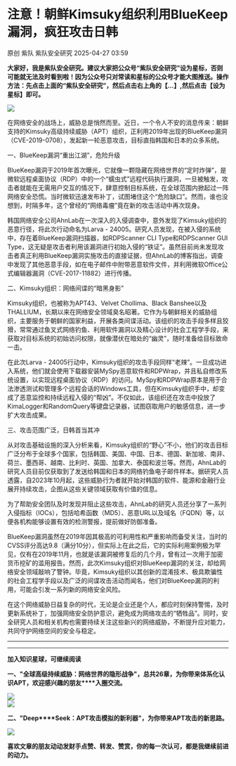 #  注意！朝鲜Kimsuky组织利用BlueKeep漏洞，疯狂攻击日韩   
原创 紫队  紫队安全研究   2025-04-27 03:59  
  
**大家好，我是紫队安全研究。建议大家把公众号“紫队安全研究”设为星标，否则可能就无法及时看到啦！因为公众号只对常读和星标的公众号才能大图推送。操作方法：先点击上面的“紫队安全研究”，然后点击右上角的【...】,然后点击【设为星标】即可。**  
  
![](https://mmbiz.qpic.cn/mmbiz_png/sUKKZDdVP8SCmOpsuH4wtmWCI3rzpqoMPdjDvMzN09TWUBibRj4vFN966cBmo9aEPc0wwibPGCXPCRkewib4jOXrw/640?wx_fmt=png&from=appmsg "")  
  
  
在网络安全的战场上，威胁总是悄然而至。近日，一个令人不安的消息传来：朝鲜支持的Kimsuky高级持续威胁（APT）组织，正利用2019年出现的BlueKeep漏洞（CVE-2019-0708），发起新一轮恶意攻击，目标直指韩国和日本的众多系统。  
  
  
一、BlueKeep漏洞“重出江湖”，危险升级  
  
BlueKeep漏洞于2019年首次曝光，它就像一颗隐藏在网络世界的“定时炸弹”，是微软远程桌面协议（RDP）中的一个“蠕虫式”远程代码执行漏洞，一旦被触发，攻击者就能在无需用户交互的情况下，肆意控制目标系统，在全球范围内掀起过一阵网络安全恐慌。当时微软迅速发布补丁，试图堵住这个“危险缺口”。然而，谁也没想到，时隔多年，这个曾经的“网络毒瘤”竟在新的攻击活动中再次现身。  
  
  
韩国网络安全公司AhnLab在一次深入的入侵调查中，意外发现了Kimsuky组织的恶意行径，将此次行动命名为Larva - 24005。研究人员发现，在被入侵的系统中，存在着BlueKeep漏洞扫描器，如RDPScanner CLI Type和RDPScanner GUI Type，这无疑是攻击者利用该漏洞进行初始入侵的“铁证”。虽然目前尚未发现攻击者真正利用BlueKeep漏洞实施攻击的直接证据，但AhnLab的博客指出，调查中发现了其他恶意手段，如在电子邮件中附带恶意软件文件，并利用微软Office公式编辑器漏洞（CVE-2017-11882）进行传播。  
  
  
二、Kimsuky组织：网络间谍的“暗黑身影”  
  
Kimsuky组织，也被称为APT43、Velvet Chollima、Black Banshee以及THALLIUM，长期以来在网络安全领域臭名昭著。它作为与朝鲜相关的威胁组织，主要服务于朝鲜的国家利益，开展各类间谍活动。该组织的攻击手段多样且狡猾，常常通过鱼叉式网络钓鱼、利用软件漏洞以及精心设计的社会工程学手段，来获取对目标系统的初始访问权限，就像潜伏在暗处的“幽灵”，随时准备给目标致命一击。  
  
  
在此次Larva - 24005行动中，Kimsuky组织的攻击手段同样“老辣”。一旦成功进入系统，他们就会使用下载器安装MySpy恶意软件和RDPWrap，并且私自修改系统设置，以实现远程桌面协议（RDP）的访问。MySpy和RDPWrap原本是用于合法渗透测试和管理多个远程会话的Windows工具，但在Kimsuky组织手中，却变成了恶意监控和持续远程入侵的“帮凶”。不仅如此，该组织还在攻击中投放了KimaLogger和RandomQuery等键盘记录器，试图窃取用户的敏感信息，进一步扩大攻击成果。  
  
  
三、攻击范围广泛，日韩首当其冲  
  
从对攻击基础设施的深入分析来看，Kimsuky组织的“野心”不小，他们的攻击目标广泛分布于全球多个国家，包括韩国、美国、中国、日本、德国、新加坡、南非、荷兰、墨西哥、越南、比利时、英国、加拿大、泰国和波兰等。然而，AhnLab的研究人员目前仅获取到了发送给韩国和日本的网络钓鱼电子邮件样本。据研究人员透露，自2023年10月起，这些威胁行为者就开始对韩国的软件、能源和金融行业展开持续攻击，企图从这些关键领域获取有价值的信息。  
  
  
为了帮助安全团队及时发现并阻止这些攻击，AhnLab的研究人员还分享了一系列入侵指标（IOCs），包括哈希函数（MD5）、恶意URL以及域名（FQDN）等，以便各机构能够设置有效的检测警报，提前做好防御准备。  
  
  
BlueKeep漏洞虽然在2019年因其极高的可利用性和严重影响而备受关注，当时的CVSS评分高达9.8（满分10分），但实际上在此之后，它的实际利用案例极为罕见，仅有在2019年11月，也就是该漏洞被修复后的几个月，曾有过一次用于加密货币挖矿的滥用报告。然而，此次Kimsuky组织对BlueKeep漏洞的关注，却给网络安全领域敲响了警钟。毕竟，Kimsuky组织以其创新的混淆技术、极具欺骗性的社会工程学手段以及广泛的间谍攻击活动而闻名，他们对BlueKeep漏洞的利用，可能会引发一系列新的网络安全风险。  
  
  
在这个网络威胁日益复杂的时代，无论是企业还是个人，都应时刻保持警惕，及时更新系统补丁，加强网络安全防护意识，避免成为网络攻击的“牺牲品”。同时，安全研究人员和相关机构也需要持续关注这些新兴的网络威胁，不断提升应对能力，共同守护网络空间的安全与稳定。   
  
****  
****  
**加入知识星球，可继续阅读**  
  
**一、"全球高级持续威胁：网络世界的隐形战争"，总共26章，为你带来体系化认识APT，欢迎感兴趣的朋友****入圈交流。**  
  
![](https://mmbiz.qpic.cn/mmbiz_jpg/sUKKZDdVP8RRAic0GwkHmSw2QZes8kK1AfysU8oPBib56yJpTWxmMuHRQBk3DHtibEASDuO7FTia8jIpeYtMFicBy5A/640?wx_fmt=jpeg "")  
![](https://mmbiz.qpic.cn/mmbiz_png/sUKKZDdVP8Sm53HIUuI9RNR5Vpk1TWmpt3dw7icrMOJchapl0qTHsxVnXHyicBmV2kNlgpt3WLGLgdBJKrWiaUGicw/640?wx_fmt=png&from=appmsg "")  
  
**二、"Deep****Seek：APT攻击模拟的新利器"，为你带来APT攻击的新思路。**  
  
![](https://mmbiz.qpic.cn/mmbiz_png/sUKKZDdVP8SmEmOb6eVreW81Qh8DCAQvT2jLpI7JoYFWHibP6wCCI2AicqKAgbc4GzoAafviavpdxGjBqGrs1nlibQ/640?wx_fmt=png&from=appmsg "")  
  
  
**喜欢文章的朋友动动发财手点赞、转发、赞赏，你的每一次认可，都是我继续前进的动力。**  
  
  
  
  
